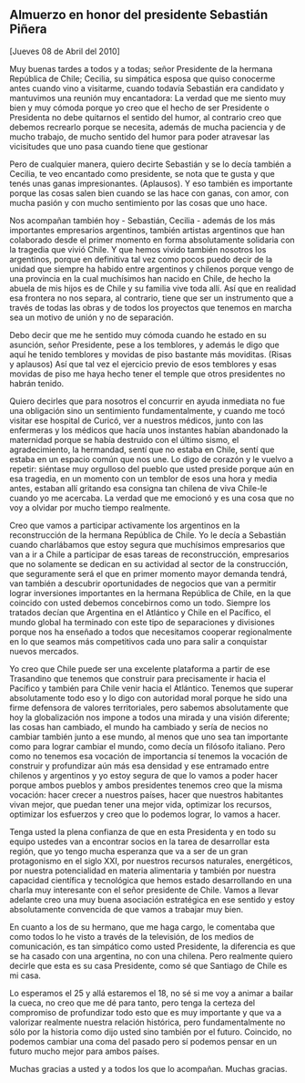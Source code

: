 Almuerzo en honor del presidente Sebastián Piñera
-------------------------------------------------

[Jueves 08 de Abril del 2010]

Muy buenas tardes a todos y a todas; señor Presidente de la hermana
República de Chile; Cecilia, su simpática esposa que quiso conocerme
antes cuando vino a visitarme, cuando todavía Sebastián era candidato y
mantuvimos una reunión muy encantadora: La verdad que me siento muy bien
y muy cómoda porque yo creo que el hecho de ser Presidente o Presidenta
no debe quitarnos el sentido del humor, al contrario creo que debemos
recrearlo porque se necesita, además de mucha paciencia y de mucho
trabajo, de mucho sentido del humor para poder atravesar las vicisitudes
que uno pasa cuando tiene que gestionar

Pero de cualquier manera, quiero decirte Sebastián y se lo decía también
a Cecilia, te veo encantado como presidente, se nota que te gusta y que
tenés unas ganas impresionantes. (Aplausos). Y eso también es importante
porque las cosas salen bien cuando se las hace con ganas, con amor, con
mucha pasión y con mucho sentimiento por las cosas que uno hace.

Nos acompañan también hoy - Sebastián, Cecilia - además de los más
importantes empresarios argentinos, también artistas argentinos que han
colaborado desde el primer momento en forma absolutamente solidaria con
la tragedia que vivió Chile. Y que hemos vivido también nosotros los
argentinos, porque en definitiva tal vez como pocos puedo decir de la
unidad que siempre ha habido entre argentinos y chilenos porque vengo de
una provincia en la cual muchísimos han nacido en Chile, de hecho la
abuela de mis hijos es de Chile y su familia vive toda allí. Así que en
realidad esa frontera no nos separa, al contrario, tiene que ser un
instrumento que a través de todas las obras y de todos los proyectos que
tenemos en marcha sea un motivo de unión y no de separación.

Debo decir que me he sentido muy cómoda cuando he estado en su asunción,
señor Presidente, pese a los temblores, y además le digo que aquí he
tenido temblores y movidas de piso bastante más moviditas. (Risas y
aplausos) Así que tal vez el ejercicio previo de esos temblores y esas
movidas de piso me haya hecho tener el temple que otros presidentes no
habrán tenido.

Quiero decirles que para nosotros el concurrir en ayuda inmediata no fue
una obligación sino un sentimiento fundamentalmente, y cuando me tocó
visitar ese hospital de Curicó, ver a nuestros médicos, junto con las
enfermeras y los médicos que hacía unos instantes habían abandonado la
maternidad porque se había destruido con el último sismo, el
agradecimiento, la hermandad, sentí que no estaba en Chile, sentí que
estaba en un espacio común que nos une. Lo digo de corazón y le vuelvo a
repetir: siéntase muy orgulloso del pueblo que usted preside porque aún
en esa tragedia, en un momento con un temblor de esos una hora y media
antes, estaban allí gritando esa consigna tan chilena de viva Chile-le
cuando yo me acercaba. La verdad que me emocionó y es una cosa que no
voy a olvidar por mucho tiempo realmente.

Creo que vamos a participar activamente los argentinos en la
reconstrucción de la hermana República de Chile. Yo le decía a Sebastián
cuando charlábamos que estoy segura que muchísimos empresarios que van a
ir a Chile a participar de esas tareas de reconstrucción, empresarios
que no solamente se dedican en su actividad al sector de la
construcción, que seguramente será el que en primer momento mayor
demanda tendrá, van también a descubrir oportunidades de negocios que
van a permitir lograr inversiones importantes en la hermana República de
Chile, en la que coincido con usted debemos concebirnos como un todo.
Siempre los tratados decían que Argentina en el Atlántico y Chile en el
Pacífico, el mundo global ha terminado con este tipo de separaciones y
divisiones porque nos ha enseñado a todos que necesitamos cooperar
regionalmente en lo que seamos más competitivos cada uno para salir a
conquistar nuevos mercados.

Yo creo que Chile puede ser una excelente plataforma a partir de ese
Trasandino que tenemos que construir para precisamente ir hacia el
Pacífico y también para Chile venir hacia el Atlántico. Tenemos que
superar absolutamente todo eso y lo digo con autoridad moral porque he
sido una firme defensora de valores territoriales, pero sabemos
absolutamente que hoy la globalización nos impone a todos una mirada y
una visión diferente; las cosas han cambiado, el mundo ha cambiado y
sería de necios no cambiar también junto a ese mundo, al menos que uno
sea tan importante como para lograr cambiar el mundo, como decía un
filósofo italiano. Pero como no tenemos esa vocación de importancia sí
tenemos la vocación de construir y profundizar aún más esa densidad y
ese entramado entre chilenos y argentinos y yo estoy segura de que lo
vamos a poder hacer porque ambos pueblos y ambos presidentes tenemos
creo que la misma vocación: hacer crecer a nuestros países, hacer que
nuestros habitantes vivan mejor, que puedan tener una mejor vida,
optimizar los recursos, optimizar los esfuerzos y creo que lo podemos
lograr, lo vamos a hacer.

Tenga usted la plena confianza de que en esta Presidenta y en todo su
equipo ustedes van a encontrar socios en la tarea de desarrollar esta
región, que yo tengo mucha esperanza que va a ser de un gran
protagonismo en el siglo XXI, por nuestros recursos naturales,
energéticos, por nuestra potencialidad en materia alimentaria y también
por nuestra capacidad científica y tecnológica que hemos estado
desarrollando en una charla muy interesante con el señor presidente de
Chile. Vamos a llevar adelante creo una muy buena asociación estratégica
en ese sentido y estoy absolutamente convencida de que vamos a trabajar
muy bien.

En cuanto a los de su hermano, que me haga cargo, le comentaba que como
todos lo he visto a través de la televisión, de los medios de
comunicación, es tan simpático como usted Presidente, la diferencia es
que se ha casado con una argentina, no con una chilena. Pero realmente
quiero decirle que esta es su casa Presidente, como sé que Santiago de
Chile es mi casa.

Lo esperamos el 25 y allá estaremos el 18, no sé si me voy a animar a
bailar la cueca, no creo que me dé para tanto, pero tenga la certeza del
compromiso de profundizar todo esto que es muy importante y que va a
valorizar realmente nuestra relación histórica, pero fundamentalmente no
sólo por la historia como dijo usted sino también por el futuro.
Coincido, no podemos cambiar una coma del pasado pero sí podemos pensar
en un futuro mucho mejor para ambos países.

Muchas gracias a usted y a todos los que lo acompañan. Muchas gracias.

 

 
